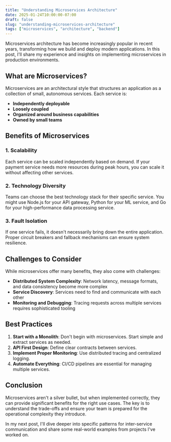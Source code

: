 ```yaml
---
title: "Understanding Microservices Architecture"
date: 2025-01-24T10:00:00-07:00
draft: false
slug: "understanding-microservices-architecture"
tags: ["microservices", "architecture", "backend"]
---
```


Microservices architecture has become increasingly popular in recent years, transforming how we build and deploy modern applications. In this post, I'll share my experience and insights on implementing microservices in production environments.

## What are Microservices?

Microservices are an architectural style that structures an application as a collection of small, autonomous services. Each service is:

- **Independently deployable**
- **Loosely coupled**
- **Organized around business capabilities**
- **Owned by small teams**

## Benefits of Microservices

### 1. Scalability
Each service can be scaled independently based on demand. If your payment service needs more resources during peak hours, you can scale it without affecting other services.

### 2. Technology Diversity
Teams can choose the best technology stack for their specific service. You might use Node.js for your API gateway, Python for your ML service, and Go for your high-performance data processing service.

### 3. Fault Isolation
If one service fails, it doesn't necessarily bring down the entire application. Proper circuit breakers and fallback mechanisms can ensure system resilience.

## Challenges to Consider

While microservices offer many benefits, they also come with challenges:

- **Distributed System Complexity**: Network latency, message formats, and data consistency become more complex
- **Service Discovery**: Services need to find and communicate with each other
- **Monitoring and Debugging**: Tracing requests across multiple services requires sophisticated tooling

## Best Practices

1. **Start with a Monolith**: Don't begin with microservices. Start simple and extract services as needed.
2. **API First Design**: Define clear contracts between services.
3. **Implement Proper Monitoring**: Use distributed tracing and centralized logging.
4. **Automate Everything**: CI/CD pipelines are essential for managing multiple services.

## Conclusion

Microservices aren't a silver bullet, but when implemented correctly, they can provide significant benefits for the right use cases. The key is to understand the trade-offs and ensure your team is prepared for the operational complexity they introduce.

In my next post, I'll dive deeper into specific patterns for inter-service communication and share some real-world examples from projects I've worked on.
